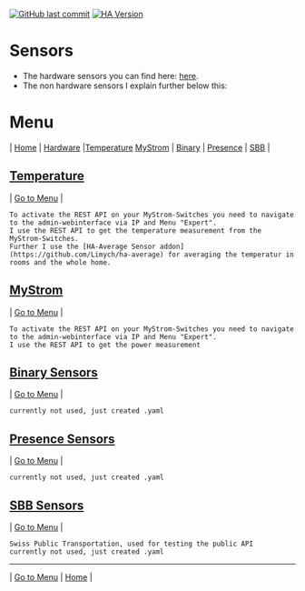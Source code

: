 [![GitHub last commit](https://img.shields.io/github/last-commit/leroyby/Homeassistant-Config?style=for-the-badge)](https://github.com/leroyby/Homeassistant-Config/commits/main)
[![HA Version](https://img.shields.io/badge/Running%20Home%20Assistant-2022.10.2%20-darkblue)](https://github.com/home-assistant/home-assistant/releases/latest)

# Sensors
- The hardware sensors you can find here: [here](https://github.com/leroyby/Homeassistant/readme.md).
- The non hardware sensors I explain further below this:

# <a name="menu">Menu</a>
| [Home](https://github.com/leroyby/Homeassistant) | [Hardware](https://github.com/leroyby/Homeassistant#sensors) |[Temperature](#temperature)  [MyStrom](#mystrom) | [Binary](#binary) | [Presence](#presence) | [SBB](#sbb) |

## <a name="temperature">[Temperature](https://github.com/leroyby/Homeassistant/blob/main/sensor/temperatur.yaml)</a>
| [Go to Menu](#menu) |
```
To activate the REST API on your MyStrom-Switches you need to navigate to the admin-webinterface via IP and Menu "Expert". 
I use the REST API to get the temperature measurement from the MyStrom-Switches.
Further I use the [HA-Average Sensor addon](https://github.com/Limych/ha-average) for averaging the temperatur in rooms and the whole home.
```

## <a name="mystrom">[MyStrom](https://github.com/leroyby/Homeassistant/blob/main/sensor/mystrom.yaml)</a>
| [Go to Menu](#menu) |
```
To activate the REST API on your MyStrom-Switches you need to navigate to the admin-webinterface via IP and Menu "Expert". 
I use the REST API to get the power measurement
```

## <a name="binary">[Binary Sensors](https://github.com/leroyby/Homeassistant/blob/main/sensor/binary_sensors.yaml)</a>
| [Go to Menu](#menu) |
```
currently not used, just created .yaml
```

## <a name="presence">[Presence Sensors](https://github.com/leroyby/Homeassistant/blob/main/sensor/presence.yaml)</a>
| [Go to Menu](#menu) |
```
currently not used, just created .yaml
```
## <a name="sbb">[SBB Sensors](https://github.com/leroyby/Homeassistant/blob/main/sensor/presence.yaml)</a>
| [Go to Menu](#menu) |
```
Swiss Public Transportation, used for testing the public API
currently not used, just created .yaml
```
---
| [Go to Menu](#menu) | [Home](https://github.com/leroyby/HomeAssistant-Config) |




